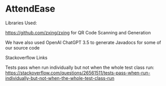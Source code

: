 # AttendEase

Libraries Used:

https://github.com/zxing/zxing for QR Code Scanning and Generation

We have also used OpenAI ChatGPT 3.5 to generate Javadocs for some of our source code


Stackoverflow Links

Tests pass when run individually but not when the whole test class run:
https://stackoverflow.com/questions/26561511/tests-pass-when-run-individually-but-not-when-the-whole-test-class-run
